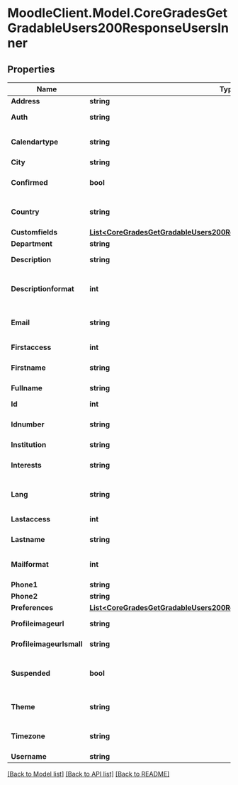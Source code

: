 # MoodleClient.Model.CoreGradesGetGradableUsers200ResponseUsersInner

## Properties

Name | Type | Description | Notes
------------ | ------------- | ------------- | -------------
**Address** | **string** | Postal address | [optional] 
**Auth** | **string** | Auth plugins include manual, ldap, etc | [optional] 
**Calendartype** | **string** | Calendar type such as \&quot;gregorian\&quot;, must exist on server | [optional] 
**City** | **string** | Home city of the user | [optional] 
**Confirmed** | **bool** | Active user: 1 if confirmed, 0 otherwise | [optional] 
**Country** | **string** | Home country code of the user, such as AU or CZ | [optional] 
**Customfields** | [**List&lt;CoreGradesGetGradableUsers200ResponseUsersInnerCustomfieldsInner&gt;**](CoreGradesGetGradableUsers200ResponseUsersInnerCustomfieldsInner.md) |  | [optional] 
**Department** | **string** | department | [optional] 
**Description** | **string** | User profile description | [optional] 
**Descriptionformat** | **int** | int format (1 &#x3D; HTML, 0 &#x3D; MOODLE, 2 &#x3D; PLAIN, or 4 &#x3D; MARKDOWN) | [optional] 
**Email** | **string** | An email address - allow email as root@localhost | [optional] 
**Firstaccess** | **int** | first access to the site (0 if never) | [optional] 
**Firstname** | **string** | The first name(s) of the user | [optional] 
**Fullname** | **string** | The fullname of the user | [optional] 
**Id** | **int** | ID of the user | [optional] 
**Idnumber** | **string** | An arbitrary ID code number perhaps from the institution | [optional] 
**Institution** | **string** | institution | [optional] 
**Interests** | **string** | user interests (separated by commas) | [optional] 
**Lang** | **string** | Language code such as \&quot;en\&quot;, must exist on server | [optional] 
**Lastaccess** | **int** | last access to the site (0 if never) | [optional] 
**Lastname** | **string** | The family name of the user | [optional] 
**Mailformat** | **int** | Mail format code is 0 for plain text, 1 for HTML etc | [optional] 
**Phone1** | **string** | Phone 1 | [optional] 
**Phone2** | **string** | Phone 2 | [optional] 
**Preferences** | [**List&lt;CoreGradesGetGradableUsers200ResponseUsersInnerPreferencesInner&gt;**](CoreGradesGetGradableUsers200ResponseUsersInnerPreferencesInner.md) |  | [optional] 
**Profileimageurl** | **string** | User image profile URL - big version | [optional] 
**Profileimageurlsmall** | **string** | User image profile URL - small version | [optional] 
**Suspended** | **bool** | Suspend user account, either false to enable user login or true to disable it | [optional] 
**Theme** | **string** | Theme name such as \&quot;standard\&quot;, must exist on server | [optional] 
**Timezone** | **string** | Timezone code such as Australia/Perth, or 99 for default | [optional] 
**Username** | **string** | The username | [optional] 

[[Back to Model list]](../README.md#documentation-for-models) [[Back to API list]](../README.md#documentation-for-api-endpoints) [[Back to README]](../README.md)

